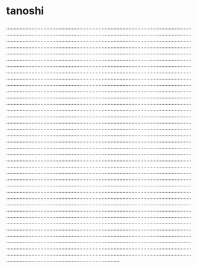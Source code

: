 # tanoshi

........................................................................................................................................................................................................................................................................................................................................................................................................................................................................................................................................................................................................................................................................................................................................................................................................................................................................................................................................................................................................................................................................................................................................................................................................................................................................................................................................................................................................................................................................................................................................................................................................................................................................................................................................................................................................................................................................................................................................................................................................................................................................................................................................................................................................................................................................................................................................................................................................................................................................................................................................................................................................................................................................................................................................................................................................................................................................................................................................................................................................................................................................................................................................................................................................................................................................................................................................................................................................................................................................................................................................................................................................................................................................................................................................................................................................................................................................................................................................................................................................................................................................................................................................................................................................................................................................................................................................................................................................................................................................................................................................................................................................................................................................................................................................................................................................................................................